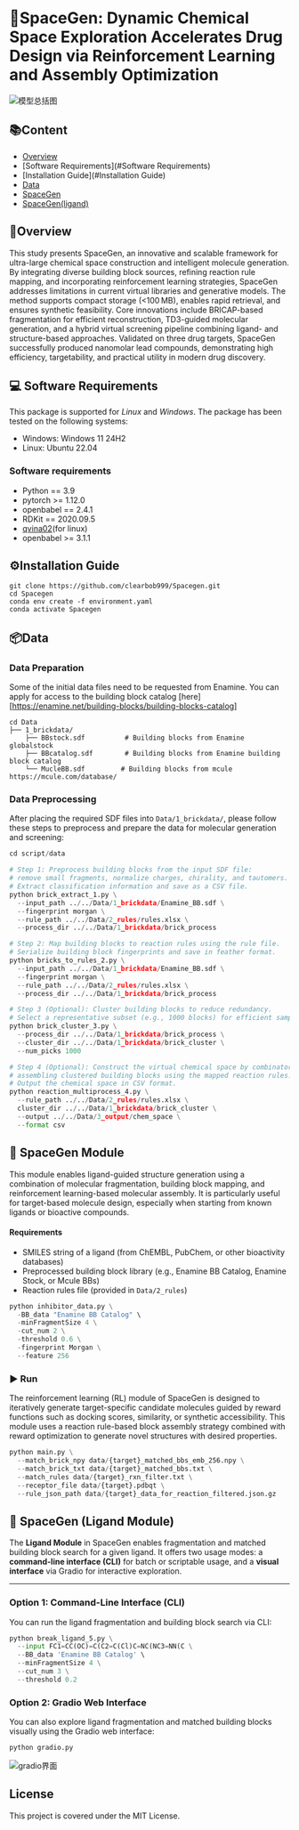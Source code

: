 # 🧬SpaceGen: Dynamic Chemical Space Exploration Accelerates Drug Design via Reinforcement Learning and Assembly Optimization

![模型总括图](F:/yanerxia/typora/images/%E6%A8%A1%E5%9E%8B%E6%80%BB%E6%8B%AC%E5%9B%BE.png)

## 📚Content

- [Overview](#Overview)
- [Software Requirements](#Software Requirements)
- [Installation Guide](#Installation Guide)
- [Data](#Data)
- [SpaceGen](#SpaceGen)
- [SpaceGen(ligand)](#SpaceGen(ligand))

## 🚀Overview

This study presents SpaceGen, an innovative and scalable framework for ultra-large chemical space construction and intelligent molecule generation. By integrating diverse building block sources, refining reaction rule mapping, and incorporating reinforcement learning strategies, SpaceGen addresses limitations in current virtual libraries and generative models. The method supports compact storage (<100 MB), enables rapid retrieval, and ensures synthetic feasibility. Core innovations include BRICAP-based fragmentation for efficient reconstruction, TD3-guided molecular generation, and a hybrid virtual screening pipeline combining ligand- and structure-based approaches. Validated on three drug targets, SpaceGen successfully produced nanomolar lead compounds, demonstrating high efficiency, targetability, and practical utility in modern drug discovery.

## 💻 Software Requirements

This package is supported for *Linux* and *Windows*. The package has been tested on the following systems:

- Windows: Windows 11 24H2
- Linux: Ubuntu 22.04

### Software requirements

- Python == 3.9
- pytorch >= 1.12.0
- openbabel == 2.4.1
- RDKit == 2020.09.5
- [qvina02](https://qvina.github.io/)(for linux)
- openbabel >= 3.1.1

## ⚙️Installation Guide

```
git clone https://github.com/clearbob999/Spacegen.git
cd Spacegen
conda env create -f environment.yaml
conda activate Spacegen
```

## 📦Data

### Data Preparation

Some of the initial data files need to be requested from Enamine. You can apply for access to the building block catalog [here][https://enamine.net/building-blocks/building-blocks-catalog]

```
cd Data
├── 1_brickdata/
    ├── BBstock.sdf          # Building blocks from Enamine globalstock
    ├── BBcatalog.sdf        # Building blocks from Enamine building block catalog
    └── MucleBB.sdf     	# Building blocks from mcule https://mcule.com/database/
```

### Data Preprocessing

After placing the required SDF files into `Data/1_brickdata/`, please follow these steps to preprocess and prepare the data for molecular generation and screening:

```python
cd script/data

# Step 1: Preprocess building blocks from the input SDF file:
# remove small fragments, normalize charges, chirality, and tautomers.
# Extract classification information and save as a CSV file.
python brick_extract_1.py \
  --input_path ../../Data/1_brickdata/Enamine_BB.sdf \
  --fingerprint morgan \
  --rule_path ../../Data/2_rules/rules.xlsx \
  --process_dir ../../Data/1_brickdata/brick_process

# Step 2: Map building blocks to reaction rules using the rule file.
# Serialize building block fingerprints and save in feather format.
python bricks_to_rules_2.py \
  --input_path ../../Data/1_brickdata/Enamine_BB.sdf \
  --fingerprint morgan \
  --rule_path ../../Data/2_rules/rules.xlsx \
  --process_dir ../../Data/1_brickdata/brick_process

# Step 3 (Optional): Cluster building blocks to reduce redundancy.
# Select a representative subset (e.g., 1000 blocks) for efficient sampling.
python brick_cluster_3.py \
  --process_dir ../../Data/1_brickdata/brick_process \
  --cluster_dir ../../Data/1_brickdata/brick_cluster \
  --num_picks 1000

# Step 4 (Optional): Construct the virtual chemical space by combinatorially
# assembling clustered building blocks using the mapped reaction rules.
# Output the chemical space in CSV format.
python reaction_multiprocess_4.py \
  --rule_path ../../Data/2_rules/rules.xlsx \
  cluster_dir ../../Data/1_brickdata/brick_cluster \
  --output ../../Data/3_output/chem_space \
  --format csv
```

## 🔧 SpaceGen Module

This module enables ligand-guided structure generation using a combination of molecular fragmentation, building block mapping, and reinforcement learning-based molecular assembly. It is particularly useful for target-based molecule design, especially when starting from known ligands or bioactive compounds.

#### Requirements

- SMILES string of a ligand (from ChEMBL, PubChem, or other bioactivity databases)
- Preprocessed building block library (e.g., Enamine BB Catalog, Enamine Stock, or Mcule BBs)
- Reaction rules file (provided in `Data/2_rules`)

```python
python inhibitor_data.py \
  -BB_data "Enamine BB Catalog" \
  -minFragmentSize 4 \
  -cut_num 2 \
  -threshold 0.6 \
  -fingerprint Morgan \
  --feature 256
```



### ▶️ Run 

The reinforcement learning (RL) module of SpaceGen is designed to iteratively generate target-specific candidate molecules guided by reward functions such as docking scores, similarity, or synthetic accessibility. This module uses a reaction rule-based block assembly strategy combined with reward optimization to generate novel structures with desired properties.

```python
python main.py \
  --match_brick_npy data/{target}_matched_bbs_emb_256.npy \
  --match_brick_txt data/{target}_matched_bbs.txt \
  --match_rules data/{target}_rxn_filter.txt \
  --receptor_file data/{target}.pdbqt \
  --rule_json_path data/{target}_data_for_reaction_filtered.json.gz
```



## 🔬 SpaceGen (Ligand Module)

The **Ligand Module** in SpaceGen enables fragmentation and matched building block search for a given ligand. It offers two usage modes: a **command-line interface (CLI)** for batch or scriptable usage, and a **visual interface** via Gradio for interactive exploration.

------

### Option 1: Command-Line Interface (CLI)

You can run the ligand fragmentation and building block search via CLI:

```python
python break_ligand_5.py \
  --input FC1=CC(OC)=C(C2=C(Cl)C=NC(NC3=NN(C \
  --BB_data 'Enamine BB Catalog' \
  --minFragmentSize 4 \
  --cut_num 3 \
  --threshold 0.2
```

###  Option 2: Gradio Web Interface

You can also explore ligand fragmentation and matched building blocks visually using the Gradio web interface:

```python
python gradio.py
```

![gradio界面](F:/yanerxia/typora/images/gradio%E7%95%8C%E9%9D%A2.png)

## License

This project is covered under the MIT License.